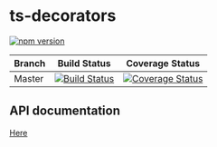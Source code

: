 # ts-decorators
[![npm version](https://badge.fury.io/js/%40itryapitsin%2Fts-decorators.svg)](https://badge.fury.io/js/%40itryapitsin%2Fts-decorators)

| Branch | Build Status | Coverage Status |
|---|---|---|
| Master |[![Build Status](https://travis-ci.org/itryapitsin2/ts-decorators.svg?branch=master)](https://travis-ci.org/itryapitsin2/ts-decorators) | [![Coverage Status](https://coveralls.io/repos/github/itryapitsin2/ts-decorators/badge.svg?branch=master)](https://coveralls.io/github/itryapitsin2/ts-decorators?branch=master) |

## API documentation
[Here](https://itryapitsin2.github.io/ts-decorators/)

